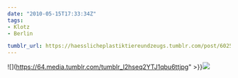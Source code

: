 ```yaml
---
date: "2010-05-15T17:33:34Z"
tags:
- Klotz
- Berlin

tumblr_url: https://haesslicheplastiktiereundzeugs.tumblr.com/post/602509092
---
```

![](https://64.media.tumblr.com/tumblr_l2hseq2YTJ1qbu6ttjpg" >}}![](https://64.media.tumblr.com/tumblr_l2hsf6NMd51qbu6tt.jpg)

